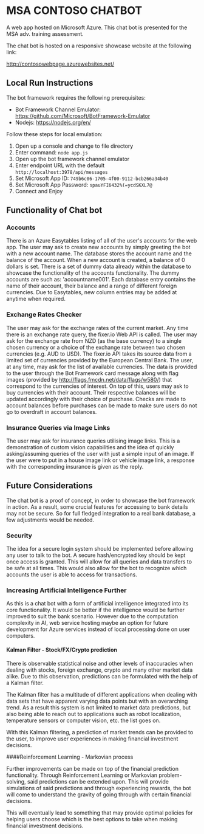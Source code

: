# MSA CONTOSO CHATBOT

A web app hosted on Microsoft Azure. This chat bot is presented for the MSA adv. training assessment.

The chat bot is hosted on a responsive showcase website at the following link:

http://contosowebpage.azurewebsites.net/



## Local Run Instructions

The bot framework requires the following prerequisites:

- Bot Framework Channel Emulator: https://github.com/Microsoft/BotFramework-Emulator
- Nodejs: https://nodejs.org/en/

Follow these steps for local emulation:

1. Open up a console and change to file directory
2. Enter command: `node app.js`
3. Open up the bot framework channel emulator
4. Enter endpoint URL with the default `http://localhost:3978/api/messages`
5. Set Microsoft App ID: `749b6c06-1705-4f00-9112-bcb266a34b40`
6. Set Microsoft App Password: `spauYFI6432%(=ycdSKXL7@`
7. Connect and Enjoy



## Functionality of Chat bot

### Accounts

There is an Azure Easytables listing of all of the user's accounts for the web app. The user may ask to create new accounts by simply greeting the bot with a new account name. The database stores the account name and the balance of the account. When a new account is created, a balance of 0 dollars is set. There is a set of dummy data already within the database to showcase the functionality of the accounts functionality. The dummy accounts are such as: 'accountname001'. Each database entry contains the name of their account, their balance and a range of different foreign currencies. Due to Easytables, new column entries may be added at anytime when required.

### Exchange Rates Checker

The user may ask for the exchange rates of the current market. Any time there is an exchange rate query, the fixer.io Web API is called. The user may ask for the exchange rate from NZD (as the base currency) to a single chosen currency or a choice of the exchange rate between two chosen currencies (e.g. AUD to USD). The fixer.io API takes its source data from a limited set of currencies provided by the European Central Bank. The user, at any time, may ask for the list of available currencies. The data is provided to the user through the Bot Framework card message along with flag images (provided by <http://flags.fmcdn.net/data/flags/w580/>) that correspond to the currencies of interest. On top of this, users may ask to buy currencies with their account. Their respective balances will be updated accordingly with their choice of purchase. Checks are made to account balances before purchases can be made to make sure users do not go to overdraft in account balances.

### Insurance Queries via Image Links

The user may ask for insurance queries utilising image links. This is a demonstration of custom vision capabilities and the idea of quickly asking/assuming queries of the user with just a simple input of an image. If the user were to put in a house image link or vehicle image link, a response with the corresponding insurance is given as the reply.



## Future Considerations

The chat bot is a proof of concept, in order to showcase the bot framework in action. As a result, some crucial features for accessing to bank details may not be secure. So for full fledged integration to a real bank database, a few adjustments would be needed.

### Security

The idea for a secure login system should be implemented before allowing any user to talk to the bot. A secure hash/encrypted key should be kept once access is granted. This will allow for all queries and data transfers to be safe at all times. This would also allow for the bot to recognize which accounts the user is able to access for transactions.



### Increasing Artificial Intelligence Further

As this is a chat bot with a form of artificial intelligence integrated into its core functionality. It would be better if the intelligence would be further improved to suit the bank scenario. However due to the computation complexity in AI, web service hosting maybe an option for future development for Azure services instead of local processing done on user computers.

#### Kalman Filter - Stock/FX/Crypto prediction 

There is observable statistical noise and other levels of inaccuracies when dealing with stocks, foreign exchange, crypto and many other market data alike. Due to this observation, predictions can be formulated with the help of a Kalman filter.

The Kalman filter has a multitude of different applications when dealing with data sets that have apparent varying data points but with an overarching trend. As a result this system is not limited to market data predictions, but also being able to reach out to applications such as robot localization, temperature sensors or computer vision, etc. the list goes on.

With this Kalman filtering, a prediction of market trends can be provided to the user, to improve user experiences in making financial investment decisions.

####Reinforcement Learning - Markovian process

Further improvements can be made on top of the financial prediction functionality. Through Reinforcement Learning or Markovian problem-solving, said predictions can be extended upon. This will provide simulations of said predictions and through experiencing rewards, the bot will come to understand the gravity of going through with certain financial decisions.

This will eventually lead to something that may provide optimal policies for helping users choose which is the best options to take when making financial investment decisions.

